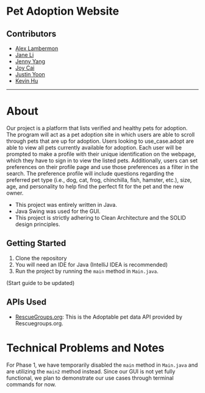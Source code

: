 # Pet Adoption Website

## Contributors
* [Alex Lambermon](https://github.com/lamberm2)
* [Jane Li](https://github.com/snowykitkat)
* [Jenny Yang](https://github.com/yangje02)
* [Joy Cai](https://github.com/Joyce12345678)
* [Justin Yoon](https://github.com/justinyoon95)
* [Kevin Hu](https://github.com/koolgreg2009)

<hr>

# About
Our project is a platform that lists verified and healthy pets for adoption.
The program will act as a pet adoption site in which users are able to scroll through pets that are up for adoption. 
Users looking to use_case.adopt are able to view all pets currently available for adoption. 
Each user will be prompted to make a profile with their unique identification on the webpage, 
which they have to sign in to view the listed pets. 
Additionally, users can set preferences on their profile page and use those preferences as a filter in the search. 
The preference profile will include questions regarding the preferred pet type (i.e., dog, cat, frog, chinchilla, 
fish, hamster, etc.), size, age, and personality to help find the perfect fit for the pet and the new owner.

* This project was entirely written in Java. 
* Java Swing was used for the GUI.
* This project is strictly adhering to Clean Architecture and the SOLID design principles.

## Getting Started 
1. Clone the repository
2. You will need an IDE for Java (IntelliJ IDEA is recommended)
3. Run the project by running the `main` method in `Main.java`.

(Start guide to be updated)

## APIs Used 
* [RescueGroups.org](https://rescuegroups.org/services/adoptable-pet-data-api/): This is the Adoptable pet data API provided by Rescuegroups.org.

# Technical Problems and Notes
For Phase 1, we have temporarily disabled the `main` method in `Main.java` and are utilizing the `main2` method instead. 
Since our GUI is not yet fully functional, we plan to demonstrate our use cases through terminal commands for now.